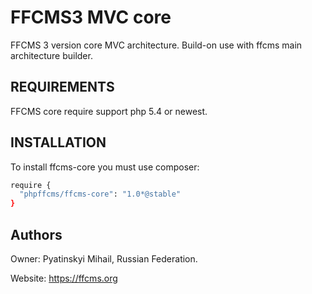 FFCMS3 MVC core
===========================
FFCMS 3 version core MVC architecture. Build-on use with ffcms main architecture builder.

REQUIREMENTS
------------
FFCMS core require support php 5.4 or newest. 

INSTALLATION
------------
To install ffcms-core you must use composer:
```bash
require {
  "phpffcms/ffcms-core": "1.0*@stable"
}
```

Authors
------------
Owner: Pyatinskyi Mihail, Russian Federation.

Website: https://ffcms.org
